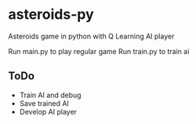 # asteroids-py
Asteroids game in python with Q Learning AI player

Run main.py to play regular game
Run train.py to train ai

## ToDo

- Train AI and debug
- Save trained AI
- Develop AI player
